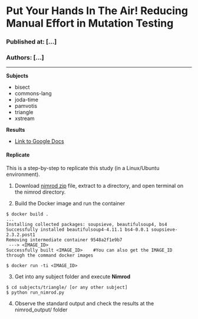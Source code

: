 # Put Your Hands In The Air! Reducing Manual Effort in Mutation Testing
### Published at: [...] 
### Authors: [...]

***

**Subjects**
  * bisect
  * commons-lang
  * joda-time
  * pamvotis
  * triangle
  * xstream

**Results**
  * [Link to Google Docs](https://docs.google.com/spreadsheets/d/1bXLFWKJ4ksEt8nE6b97nfsRn2y3RcNzgSQ-a-thObik/edit?usp=sharing)

#### **Replicate**

This is a step-by-step to replicate this study (in a Linux/Ubuntu environment).
  1. Download [nimrod zip](https://drive.google.com/file/d/1czyPwj6XbhyytS1kzU0bYMYSFnIvsQ2F/view?usp=sharing) file, extract to a directory, and open terminal on the nimrod directory.

  2. Build the Docker image and run the container
  ```
  $ docker build .
  ...
  Installing collected packages: soupsieve, beautifulsoup4, bs4
  Successfully installed beautifulsoup4-4.11.1 bs4-0.0.1 soupsieve-2.3.2.post1
  Removing intermediate container 9548a2f1e9b7
   ---> <IMAGE_ID>
  Successfully built <IMAGE_ID>    #You can also get the IMAGE_ID through the command docker images

  $ docker run -ti <IMAGE_ID>
  ```
  3. Get into any subject folder and execute **Nimrod**
  ```
  $ cd subjects/triangle/ [or any other subject]
  $ python run_nimrod.py
  ```
  4. Observe the standard output and check the results at the nimrod_output/ folder 

